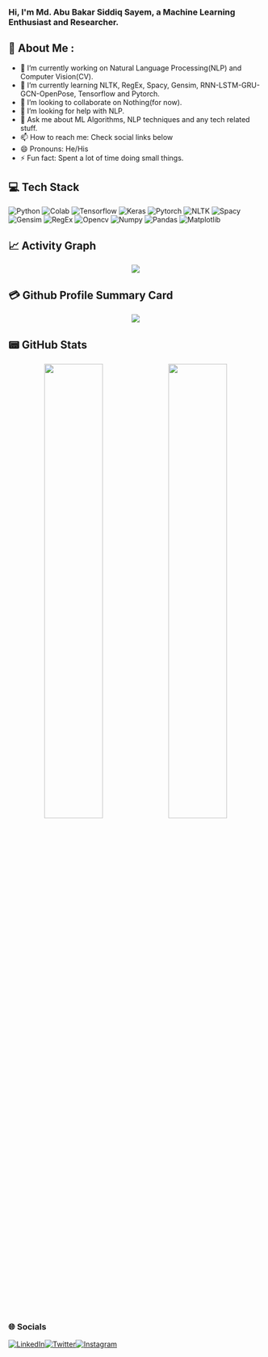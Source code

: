 ### Hi, I'm Md. Abu Bakar Siddiq Sayem, a Machine Learning Enthusiast and Researcher.
## 💫 About Me :
- 🔭 I’m currently working on Natural Language Processing(NLP) and Computer Vision(CV).
- 🌱 I’m currently learning NLTK, RegEx, Spacy, Gensim, RNN-LSTM-GRU-GCN-OpenPose, Tensorflow and Pytorch.
- 👯 I’m looking to collaborate on Nothing(for now).
- 🤔 I’m looking for help with NLP.
- 💬 Ask me about ML Algorithms, NLP techniques and any tech related stuff.
- 📫 How to reach me: Check social links below
- 😄 Pronouns: He/His
- ⚡ Fun fact: Spent a lot of time doing small things.

## 💻 Tech Stack
![Python](https://img.shields.io/badge/python-3670A0?style=for-the-badge&logo=python&logoColor=ffdd54) ![Colab](https://img.shields.io/badge/Colab-ff6600?style=for-the-badge&logo=colab&logoColor=ffdd54) ![Tensorflow](https://img.shields.io/badge/Tensorflow-ee1709?style=for-the-badge&logo=tensorflow&logoColor=ffdd54) ![Keras](https://img.shields.io/badge/Keras-006666?style=for-the-badge&logo=keras&logoColor=ffdd54) ![Pytorch](https://img.shields.io/badge/Pytorch-800008?style=for-the-badge&logo=keras&logoColor=ffdd54) ![NLTK](https://img.shields.io/badge/NLTK-003300?style=for-the-badge&logo=nltk&logoColor=ffdd54) ![Spacy](https://img.shields.io/badge/Spacy-006600?style=for-the-badge&logo=spacy&logoColor=ffdd54) ![Gensim](https://img.shields.io/badge/Gensim-007300?style=for-the-badge&logo=gensim&logoColor=ffdd54) ![RegEx](https://img.shields.io/badge/RegEx-0000cc?style=for-the-badge&logo=regex&logoColor=ffdd54) ![Opencv](https://img.shields.io/badge/Opencv-003300?style=for-the-badge&logo=opencv&logoColor=ffdd54) ![Numpy](https://img.shields.io/badge/Numpy-000000?style=for-the-badge&logo=numpy&logoColor=ffdd54) ![Pandas](https://img.shields.io/badge/Pandas-9000b1?style=for-the-badge&logo=pandas&logoColor=ffdd54) ![Matplotlib](https://img.shields.io/badge/Matplotlib-666699?style=for-the-badge&logo=matplotlib&logoColor=ffdd54)

## 📈 Activity Graph
<p align="center">
	<img src="https://activity-graph.herokuapp.com/graph?username=abs-sayem&theme=minimal"/>
</p>

## 💳 Github Profile Summary Card
<p align="center">
  <img src="https://github-profile-summary-cards.vercel.app/api/cards/profile-details?username=abs-sayem&theme=vue"/>
</p>

## 📟 GitHub Stats
<p align="center">
	<img width="48%" src="https://github-readme-stats.vercel.app/api?username=abs-sayem&show_icons=true&theme=vue" />
	<img width="48%" src="https://github-readme-streak-stats.herokuapp.com/?user=abs-sayem&theme=vue" />
</p>

### 🌐 Socials
[![LinkedIn](https://img.shields.io/badge/LinkedIn-0077B5?style=for-the-badge&logo=linkedin&logoColor=white)](https://linkedin.com/in/abs-sayem-8a115a144)[![Twitter](https://img.shields.io/twitter/AbsSayem?logo=Twitter&style=for-the-badge)](https://twitter.com/AbsSayem)[![Instagram](https://img.shields.io/badge/Instagram-E4405F?style=for-the-badge&logo=instagram&logoColor=white)](https://instagram.com/sayem_abs)

